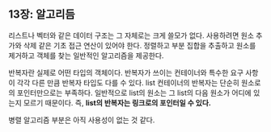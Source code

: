 ## 13장: 알고리듬

리스트나 벡터와 같은 데이터 구조는 그 자체로는 크게 쓸모가 없다. 사용하려면 원소 추가와 삭제 같은 기초 접근 연산이 있어야 한다. 정렬하고 부분 집합을 추출하고 원소를 제거하고 객체를 찾는 일반적인 알고리즘을 제공한다.

반복자란 실제로 어떤 타입의 객체이다. 반복자가 쓰이는 컨테이너와 특수한 요구 사항이 각각 다른 만큼 반복자 타입도 다를 수 있다. list 컨테이너의 반복자는 단순히 원소로의 포인터만으로는 부족하다. 일반적으로 list의 원소는 그 list의 다음 원소가 어디에 있는지 모르기 때문이다. 즉, **list의 반복자는 링크로의 포인터일 수 있다.**

병렬 알고리즘 부분은 아직 사용성이 없는 것 같다.
